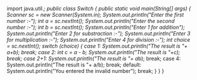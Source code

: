 import java.util.*;
public class Switch 
{
	public static void main(String[] args)
	{
		Scanner sc = new Scanner(System.in);
		System.out.println("Enter the first number :-");
		int a = sc.nextInt();
		System.out.println("Enter the second number :-");
		int b = sc.nextInt();
		System.out.println("Enter 1 for addition");
		System.out.println("Enter 2 for substraction :-");
		System.out.println("Enter 3 for multiplication :-");
		System.out.println("Enter 4 for division :-");
		int choice = sc.nextInt();
		switch (choice)
			{
			case 1:
				System.out.println("The result is "+ a+b);
				break;
			case 2:
				int c = a - b;
				System.out.println("The result is "+c);
				break;
			case 2+1:
				System.out.println("The result is "+ a*b);
				break;
			case 4:
				System.out.println("The result is "+ a/b);
				break;
			default:
				System.out.println("You entered the invalid number");
				break;
			}
	}
}
